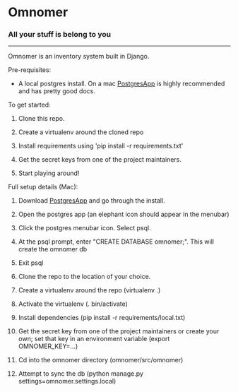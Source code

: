 # Omnomer
### All your stuff is belong to you
***
Omnomer is an inventory system built in Django.

Pre-requisites:
* A local postgres install. On a mac [PostgresApp](http://postgresapp.com/) is highly recommended and has pretty good docs.

To get started:

1. Clone this repo.

2. Create a virtualenv around the cloned repo

3. Install requirements using 'pip install -r requirements.txt'

4. Get the secret keys from one of the project maintainers.

5. Start playing around!

Full setup details (Mac):
1. Download [PostgresApp](http://postgresapp.com/) and go through the install.

2. Open the postgres app (an elephant icon should appear in the menubar)

3. Click the postgres menubar icon. Select psql.

4. At the psql prompt, enter "CREATE DATABASE omnomer;". This will create the omnomer db

5. Exit psql

6. Clone the repo to the location of your choice.

7. Create a virtualenv around the repo (virtualenv .)

8. Activate the virtualenv (. bin/activate)

9. Install dependencies (pip install -r requirements/local.txt)

10. Get the secret key from one of the project maintainers or create your own; set that key in an environment variable (export OMNOMER_KEY=...)

11. Cd into the omnomer directory (omnomer/src/omnomer)

12. Attempt to sync the db (python manage.py settings=omnomer.settings.local)
